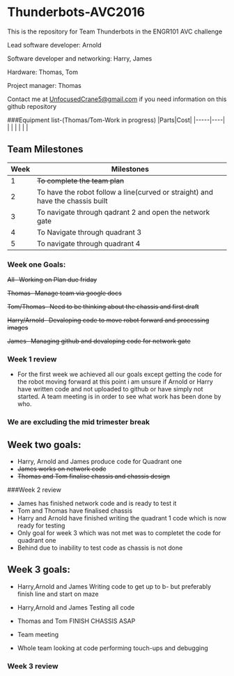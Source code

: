 # Thunderbots-AVC2016
This is the repository for Team Thunderbots in the ENGR101 AVC challenge

Lead software developer: Arnold 

Software developer and networking: Harry, James

Hardware: Thomas, Tom

Project manager: Thomas

Contact me at UnfocusedCrane5@gmail.com if you need information on this github repository

###Equipment list-(Thomas/Tom-Work in progress)
|Parts|Cost|
|-----|----|
|     |    |
|     |    |



## Team Milestones

|Week|                     Milestones                      |
|----|-----------------------------------------------------|
| 1  |~~To complete the team plan~~                            |
| 2  |To have the robot follow a line(curved or straight) and have the chassis built  |
| 3  |To navigate through qadrant 2 and open the network gate|
| 4  |To Navigate through quadrant 3|
| 5  |To navigate through quadrant 4|




### Week one Goals:

~~All- Working on Plan due friday~~

~~Thomas- Manage team via google docs~~

~~Tom/Thomas- Need to be thinking about the chassis and first draft~~

~~Harry/Arnold- Devaloping code to move robot forward and processing images~~

~~James- Managing github and devaloping code for network gate~~

### Week 1 review
* For the first week we achieved all our goals except getting the code for the robot moving forward
at this point i am unsure if Arnold or Harry have written code and not uploaded to github or have simply not started. A team
meeting is in order to see what work has been done by who.

### We are excluding the mid trimester break

## Week two goals:
* Harry, Arnold and James produce code for Quadrant one
* ~~James works on network code~~
* ~~Thomas and Tom finalise chassis and chassis design~~

###Week 2 review
* James has finished network code and is ready to test it
* Tom and Thomas have finalised chassis
* Harry and Arnold have finished writing the quadrant 1 code which is now ready for testing
* Only goal for week 3 which was not met was to completet the code for quadrant one
* Behind due to inability to test code as chassis is not done

## Week 3 goals:
* Harry,Arnold and James Writing code to get up to b- but preferably finish line and start on maze

* Harry,Arnold and James Testing all code

* Thomas and Tom FINISH CHASSIS ASAP

* Team meeting

* Whole team looking at code performing touch-ups and debugging
### Week 3 review 
